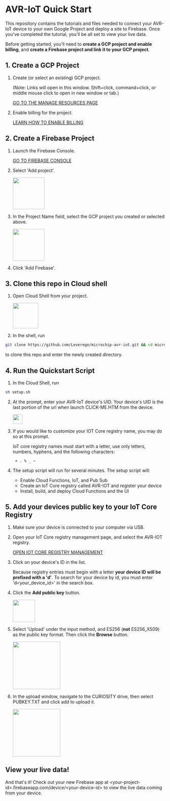 # AVR-IoT Quick Start

This repository contains the tutorials and files needed to connect your AVR-IoT device to your own Google Project and deploy a site to Firebase. Once you've completed the tutorial, you'll be all set to view your live data.

Before getting started, you'll need to **create a GCP project and enable billing**, and **create a Firebase project and link it to your GCP project**.

## 1. Create a GCP Project

1. Create (or select an existing) GCP project.

    (Note: Links will open in this window. Shift+click, command+click, or middle mouse click to open in new window or tab.)

    <a href="https://console.cloud.google.com/cloud-resource-manager" target="_blank">GO TO THE MANAGE RESOURCES PAGE</a>

2. Enable billing for the project.

    <a href="https://cloud.google.com/billing/docs/how-to/modify-project" target="_blank">LEARN HOW TO ENABLE BILLING</a>

## 2. Create a Firebase Project

1. Launch the Firebase Console.

    <a href="https://console.firebase.google.com/u/0/" target="_blank">GO TO FIREBASE CONSOLE</a>

2. Select 'Add project'.

    <img src="https://storage.googleapis.com/avr-iot-media/fb-add.png" height="100">

3. In the Project Name field, select the GCP project you created or selected above.

    <img src="https://storage.googleapis.com/avr-iot-media/fb-connect.png" height="100">

4. Click 'Add Firebase'.

## 3. Clone this repo in Cloud shell

1. Open Cloud Shell from your project.

    <img src="https://storage.googleapis.com/avr-iot-media/cloudshell.png" height="80">

2. In the shell, run 

```bash
git clone https://github.com/Leverege/microchip-avr-iot.git && cd microchip-avr-iot
```

to clone this repo and enter the newly created directory.

## 4. Run the Quickstart Script

1. In the Cloud Shell, run 

```bash
sh setup.sh
```

2. At the prompt, enter your AVR-IoT device's UID. Your device's UID is the last portion of the url when launch CLICK-ME.HTM from the device. 

    <img src="https://storage.googleapis.com/avr-iot-media/device_uid.png" height="30">

3. If you would like to customize your IOT Core registry name, you may do so at this prompt.

    IoT core registry names must start with a letter, use only letters, numbers, hyphens, and the following characters:

        + . % _ ~

4. The setup script will run for several minutes.
    The setup script will:
    * Enable Cloud Functions, IoT, and Pub Sub
    * Create an IoT Core registry called AVR-IOT and register your device
    * Install, build, and deploy Cloud Functions and the UI

## 5. Add your devices public key to your IoT Core Registry

1. Make sure your device is connected to your computer via USB.

2. Open your IoT Core registry management page, and select the AVR-IOT registry.

    <a href="https://console.cloud.google.com/iot/registries" target="_blank">OPEN IOT CORE REGISTRY MANAGEMENT</a>

3. Click on your device's ID in the list.

    Because registry entries must begin with a letter **your device ID will be prefixed with a 'd'**. To search for your device by id, you must enter 'd<your_device_id>' in the search box.

4. Click the **Add public key** button.

    <img src="https://storage.googleapis.com/avr-iot-media/iotcore-addpub.png" height="70">

5. Select 'Upload' under the input method, and ES256 (**not** ES256_X509) as the public key format. Then click the **Browse** button.

    <img src="https://storage.googleapis.com/avr-iot-media/iotcore-addauthkey.png" height="150">

6. In the upload window, navigate to the CURIOSITY drive, then select PUBKEY.TXT and click add to upload it. 
    
    <img src="https://storage.googleapis.com/avr-iot-media/iotcore-click-add.png" height="150">

## View your live data!

And that's it! Check out your new Firebase app at \<your-project-id\>.firebaseapp.com/device/\<your-device-id\> to view the live data coming from your device. 
